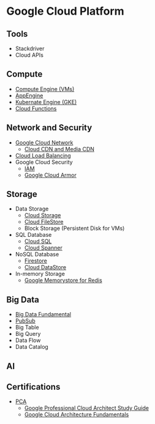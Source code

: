 # Google Cloud Platform

## Tools
- Stackdriver
- Cloud APIs

## Compute
- [Compute Engine (VMs)](./Documents/ComputeEngine.md)
- [AppEngine](./Documents/AppEngine.md)
- [Kubernate Engine (GKE)](./Documents/GKE.md)
- [Cloud Functions](https://cloud.google.com/functions/docs/console-quickstart)

## Network and Security
- [Google Cloud Network](./Documents/Networking.md)
  - [Cloud CDN and Media CDN](https://cloud.google.com/cdn/docs/overview)
- [Cloud Load Balancing](./Documents/CloudLoadBalancing.md)
- Google Cloud Security
  - [IAM](./Documents/IAM.md)
  - [Google Cloud Armor](https://cloud.google.com/armor/docs/cloud-armor-overview)

## Storage
- Data Storage
  - [Cloud Storage](./Documents/CloudStorage.md)
  - [Cloud FileStore](https://cloud.google.com/filestore/docs/overview)
  - Block Storage (Persistent Disk for VMs)
- SQL Database
  - [Cloud SQL](https://cloud.google.com/sql/docs/introduction)
  - [Cloud Spanner](Documents/CloudSpanner.md)
- NoSQL Database
  - [Firestore](Documents/Firestore.md)
  - [Cloud DataStore](Documents/CloudDatastore.md)
- In-memory Storage
  - [Google Memorystore for Redis](./Documents/MemoryStore.md)

## Big Data
- [Big Data Fundamental]()
- [PubSub](./Documents/PubSub.md)
- Big Table
- Big Query
- Data Flow
- Data Catalog

## AI

## Certifications
- [PCA](./Certificates/pca.md)
  - [Google Professional Cloud Architect Study Guide](PDFs/PCA.pdf)
  - [Google Cloud Architecture Fundamentals](./Documents/Architecture.md)
